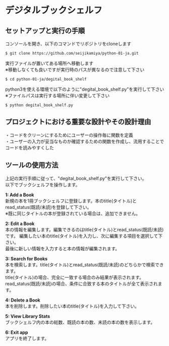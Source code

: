 # デジタルブックシェルフ

## セットアップと実行の手順  
コンソールを開き、以下のコマンドでリポジトリをcloneします

```
$ git clone https://github.com/seijikamiya/python-01-ja.git
```

実行ファイルが置いてある場所へ移動します  
※移動しなくても良いですが実行時のパスが異なるので注意して下さい
```
$ cd python-01-ja/degital_book_shelf
```


python3を使える環境で以下のように"degital_book_shelf.py"を実行して下さい  
※ファイルパスは実行する場所に伴い変更して下さい

```
$ python degital_book_shelf.py
```

## プロジェクトにおける重要な設計やその設計理由
・コードをクリーンにするためにユーザーの操作毎に関数を定義  
・ユーザーの入力が妥当なものか確認するための関数を作成し、流用することでコードを読みやすくした

## ツールの使用方法
上記の実行手順に従って、"degital_book_shelf.py"を実行して下さい。  
以下でブックシェルフを操作します。

**1: Add a Book**  
新規の本を1冊ブックシェルフに登録します。本のtitle(タイトル)とread_status(既読/未読)を登録して下さい。  
※既に同じタイトルの本が登録されている場合は、追加できません。

**2: Edit a Book**  
本の情報を編集します。編集できるのはtitle(タイトル)とread_status(既読/未読)です。
編集したい本のtitle(タイトル)を入力し、次に編集する項目を選択して下さい。  
最後に新しい情報を入力すると本の情報が編集されます。

**3: Search for Books**  
本を検索します。title(タイトル)とread_status(既読/未読)のどちらかで検索できます。  
title(タイトル)の場合、完全に一致する場合のみ結果が表示されます。  
read_status(既読/未読)の場合、条件に合致する本のタイトルが全て表示されます。

**4: Delete a Book**  
本を削除します。削除したい本のtitle(タイトル)を入力して下さい。

**5: View Library Stats**  
ブックシェルフ内の本の総数、既読の本の数、未読の本の数を表示します。

**6: Exit app**  
アプリを終了します。